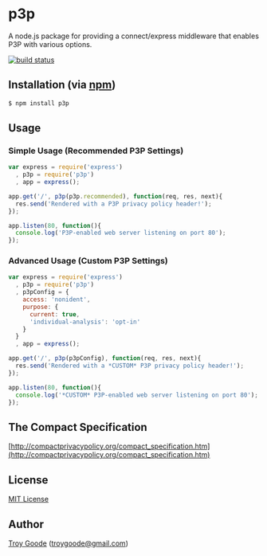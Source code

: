# p3p

A node.js package for providing a connect/express middleware that enables P3P with various options.

[![build status](https://secure.travis-ci.org/TroyGoode/node-p3p.png)](http://travis-ci.org/TroyGoode/node-p3p)

## Installation (via [npm](https://npmjs.org/package/p3p))

```bash
$ npm install p3p
```

## Usage

### Simple Usage (Recommended P3P Settings)

```javascript
var express = require('express')
  , p3p = require('p3p')
  , app = express();

app.get('/', p3p(p3p.recommended), function(req, res, next){
  res.send('Rendered with a P3P privacy policy header!');
});

app.listen(80, function(){
  console.log('P3P-enabled web server listening on port 80');
});
```

### Advanced Usage (Custom P3P Settings)

```javascript
var express = require('express')
  , p3p = require('p3p')
  , p3pConfig = {
    access: 'nonident',
    purpose: {
      current: true,
      'individual-analysis': 'opt-in'
    }
  }
  , app = express();

app.get('/', p3p(p3pConfig), function(req, res, next){
  res.send('Rendered with a *CUSTOM* P3P privacy policy header!');
});

app.listen(80, function(){
  console.log('*CUSTOM* P3P-enabled web server listening on port 80');
});
```

## The Compact Specification

[http://compactprivacypolicy.org/compact_specification.htm](http://compactprivacypolicy.org/compact_specification.htm)

## License

[MIT License](http://www.opensource.org/licenses/mit-license.php)

## Author

[Troy Goode](https://github.com/TroyGoode) ([troygoode@gmail.com](mailto:troygoode@gmail.com))
